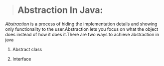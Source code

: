 > # Abstraction In Java:

*Abstraction* is a process of hiding the implementation details and showing only functionality to the user.Abstraction lets you focus on what the object does instead of how it does it.There are two ways to achieve abstraction in java

1. Abstract class

2. Interface
